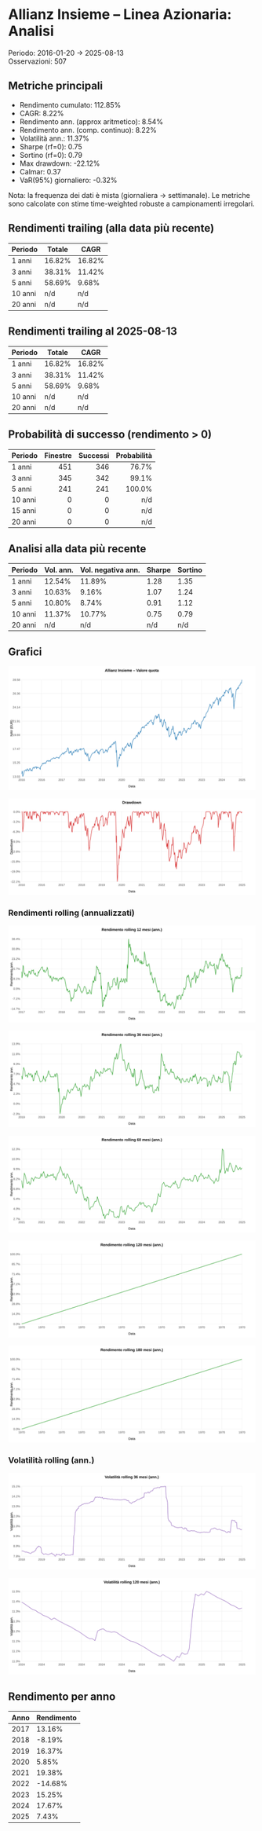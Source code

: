 # Allianz Insieme – Linea Azionaria: Analisi

Periodo: 2016-01-20 → 2025-08-13  
Osservazioni: 507

## Metriche principali

- Rendimento cumulato: 112.85%
- CAGR: 8.22%
- Rendimento ann. (approx aritmetico): 8.54%
- Rendimento ann. (comp. continuo): 8.22%
- Volatilità ann.: 11.37%
- Sharpe (rf=0): 0.75
- Sortino (rf=0): 0.79
- Max drawdown: -22.12%
- Calmar: 0.37
- VaR(95%) giornaliero: -0.32%

Nota: la frequenza dei dati è mista (giornaliera → settimanale). Le metriche sono calcolate con stime time-weighted robuste a campionamenti irregolari.

## Rendimenti trailing (alla data più recente)

Periodo | Totale | CAGR
---|---|---
1 anni | 16.82% | 16.82%
3 anni | 38.31% | 11.42%
5 anni | 58.69% | 9.68%
10 anni | n/d | n/d
20 anni | n/d | n/d

## Rendimenti trailing al 2025-08-13

Periodo | Totale | CAGR
---|---|---
1 anni | 16.82% | 16.82%
3 anni | 38.31% | 11.42%
5 anni | 58.69% | 9.68%
10 anni | n/d | n/d
20 anni | n/d | n/d

## Probabilità di successo (rendimento > 0)

Periodo | Finestre | Successi | Probabilità
---|---:|---:|---:
1 anni | 451 | 346 | 76.7%
3 anni | 345 | 342 | 99.1%
5 anni | 241 | 241 | 100.0%
10 anni | 0 | 0 | n/d
15 anni | 0 | 0 | n/d
20 anni | 0 | 0 | n/d

## Analisi alla data più recente

Periodo | Vol. ann. | Vol. negativa ann. | Sharpe | Sortino
---|---|---|---|---
1 anni | 12.54% | 11.89% | 1.28 | 1.35
3 anni | 10.63% | 9.16% | 1.07 | 1.24
5 anni | 10.80% | 8.74% | 0.91 | 1.12
10 anni | 11.37% | 10.77% | 0.75 | 0.79
20 anni | n/d | n/d | n/d | n/d

## Grafici

![NAV](price_2016-01-20.svg)

![Drawdown](drawdown_2016-01-20.svg)

### Rendimenti rolling (annualizzati)
![Rolling 12m return](rolling_12m_return_2016-01-20.svg)

![Rolling 36m return](rolling_36m_return_2016-01-20.svg)

![Rolling 60m return](rolling_60m_return_2016-01-20.svg)

![Rolling 120m return](rolling_120m_return_2016-01-20.svg)

![Rolling 180m return](rolling_180m_return_2016-01-20.svg)

### Volatilità rolling (ann.)
![Rolling 36m vol](rolling_36m_vol_2016-01-20.svg)

![Rolling 120m vol](rolling_120m_vol_2016-01-20.svg)

## Rendimento per anno

Anno | Rendimento
---|---
2017 | 13.16%
2018 | -8.19%
2019 | 16.37%
2020 | 5.85%
2021 | 19.38%
2022 | -14.68%
2023 | 15.25%
2024 | 17.67%
2025 | 7.43%
